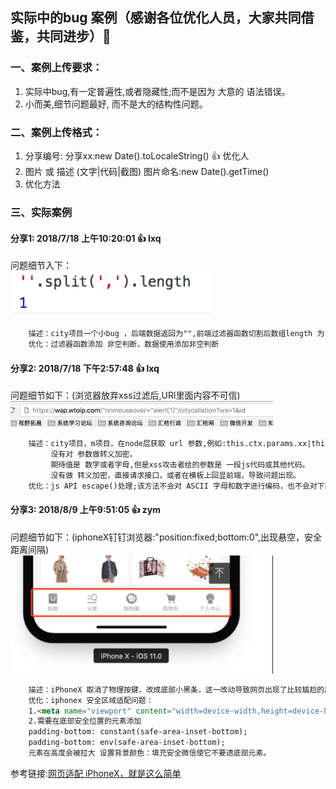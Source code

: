 ## 实际中的bug 案例（感谢各位优化人员，大家共同借鉴，共同进步）:pray:

### 一、案例上传要求：
1. 实际中bug,有一定普遍性,或者隐藏性;而不是因为 大意的 语法错误。
2. 小而美,细节问题最好, 而不是大的结构性问题。

### 二、案例上传格式：

1. 分享编号: 分享xx:new Date().toLocaleString()   :+1: 优化人
2. 图片 或 描述 (文字|代码|截图) 图片命名:new Date().getTime()
3. 优化方法

### 三、实际案例

#### 分享1: 2018/7/18 上午10:20:01  :+1: lxq

问题细节入下：
<br/>
<img width="320" src="img/1531880376166.png"/>

```html
    描述：city项目一个小bug ，后端数据返回为"",前端过滤器函数切割后数组length 为1 ，然后循环
    优化：过滤器函数添加 非空判断，数据使用添加非空判断
```

#### 分享2: 2018/7/18 下午2:57:48  :+1: lxq
问题细节如下：(浏览器放弃xss过滤后,URl里面内容不可信)
<br/>
<img width="420" src="img/1531897534085.jpg"/>

```html
    描述：city项目，m项目，在node层获取 url 参数,例如:this.ctx.params.xx|this.ctx.query.xx
         没有对 参数做转义加密。
         期待值是 数字或者字母,但是xss攻击者给的参数是 一段js代码或其他代码。 
         没有做 转义加密，直接请求接口，或者在模板上回显前端，导致问题出现。
    优化：js API escape()处理;该方法不会对 ASCII 字母和数字进行编码，也不会对下面这些 ASCII 标点符号进行编码： * @ - _ + . / 。其他所有的字符都会被转义序列替换。
```

#### 分享3: 2018/8/9 上午9:51:05  :+1: zym
问题细节如下：(iphoneX钉钉浏览器:"position:fixed;bottom:0",出现悬空，安全距离间隔)
<br/>
<img width="420" src="img/1533779006507.jpg"/>

```html
    描述：iPhoneX 取消了物理按键，改成底部小黑条，这一改动导致网页出现了比较尴尬的屏幕适配问题。
    优化：iphonex 安全区域适配问题：
    1.<meta name="viewport" content="width=device-width,height=device-height,initial-scale=1.0, minimum-scale=1.0, maximum-scale=1.0, user-scalable=no,viewport-fit=cover">
    2.需要在底部安全位置的元素添加
    padding-bottom: constant(safe-area-inset-bottom);
    padding-bottom: env(safe-area-inset-bottom);
    元素在高度会被拉大 设置背景颜色：填充安全微信使它不要透底部元素。
```
参考链接:[网页适配 iPhoneX，就是这么简单](https://aotu.io/notes/2017/11/27/iphonex/)